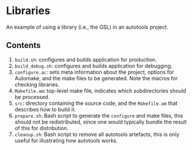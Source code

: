 # Libraries
An example of using a library (i.e., the GSL) in an autotools project.

## Contents
1. `build.sh`: configures and builds application for production.
1. `build_debug.sh`: configures and builds application for debugging.
1. `configure.ac`: sets meta information about the project, options for
    Automake, and the make files to be generated.  Note the macros for
    checking libraries.
1. `Makefile.am`: top-level make file, indicates which subdirectories
    should be processed.
1. `src`: directory containing the source code, and the `Makefile.am`
    that describes how to build it.
1. `prepare.sh`: Bash script to generate the `configure` and make files,
    this should not be redistributed, since one would typically bundle
    the result of this for distribution.
1. `cleanup.sh`: Bash script to remove all autotools artefacts, this is
    only useful for illustrating how autotools works.
